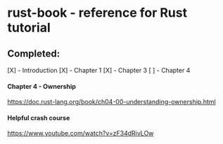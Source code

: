 # rust-book - reference for Rust tutorial

## Completed:
[X] - Introduction
[X] - Chapter 1
[X] - Chapter 3
[ ] - Chapter 4
#### Chapter 4 - Ownership
https://doc.rust-lang.org/book/ch04-00-understanding-ownership.html

#### Helpful crash course
https://www.youtube.com/watch?v=zF34dRivLOw
